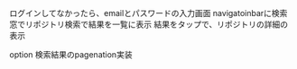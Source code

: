 ログインしてなかったら、emailとパスワードの入力画面
navigatoinbarに検索窓でリポジトリ検索で結果を一覧に表示
結果をタップで、リポジトリの詳細の表示

option
検索結果のpagenation実装